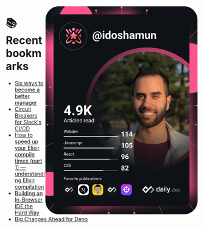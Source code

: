 <a href="https://app.daily.dev/idoshamun"><img src="https://raw.githubusercontent.com/idoshamun/idoshamun/devcard/devcard.svg" align='right' width="400" alt="Ido Shamun's Dev Card"/></a>

# 📚 Recent bookmarks
<!-- BOOKMARKS:START -->
- [Six ways to become a better manager](https://app.daily.dev/posts/Gr52FbU0m?utm_source=rss&utm_medium=bookmarks&utm_campaign=28849d86070e4c099c877ab6837c61f0)
- [Circuit Breakers for Slack&#39;s CI/CD](https://app.daily.dev/posts/IxebTdkLp?utm_source=rss&utm_medium=bookmarks&utm_campaign=28849d86070e4c099c877ab6837c61f0)
- [How to speed up your Elixir compile times &lpar;part 1&rpar; — understanding Elixir compilation](https://app.daily.dev/posts/NwDMZdqsM?utm_source=rss&utm_medium=bookmarks&utm_campaign=28849d86070e4c099c877ab6837c61f0)
- [Building an In-Browser IDE the Hard Way](https://app.daily.dev/posts/jin6-4f-h?utm_source=rss&utm_medium=bookmarks&utm_campaign=28849d86070e4c099c877ab6837c61f0)
- [Big Changes Ahead for Deno](https://app.daily.dev/posts/C559HJeJ1?utm_source=rss&utm_medium=bookmarks&utm_campaign=28849d86070e4c099c877ab6837c61f0)
<!-- BOOKMARKS:END -->
